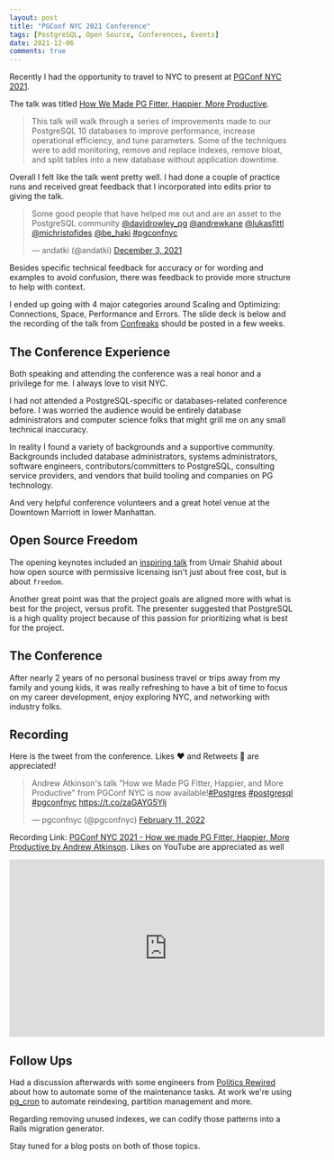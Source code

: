 ```yaml
---
layout: post
title: "PGConf NYC 2021 Conference"
tags: [PostgreSQL, Open Source, Conferences, Events]
date: 2021-12-06
comments: true
---
```


Recently I had the opportunity to travel to NYC to present at [PGConf NYC 2021](https://2021.pgconf.nyc/).

The talk was titled [How We Made PG Fitter, Happier, More Productive](https://postgresql.us/events/pgconfnyc2021/schedule/session/916-how-we-made-pg-fitter-happier-more-productive/).

> This talk will walk through a series of improvements made to our PostgreSQL 10 databases to improve performance, increase operational efficiency, and tune parameters. Some of the techniques were to add monitoring, remove and replace indexes, remove bloat, and split tables into a new database without application downtime.

Overall I felt like the talk went pretty well. I had done a couple of practice runs and received great feedback that I incorporated into edits prior to giving the talk.

<blockquote class="twitter-tweet"><p lang="en" dir="ltr">Some good people that have helped me out and are an asset to the PostgreSQL community <a href="https://twitter.com/davidrowley_pg?ref_src=twsrc%5Etfw">@davidrowley_pg</a> <a href="https://twitter.com/andrewkane?ref_src=twsrc%5Etfw">@andrewkane</a> <a href="https://twitter.com/LukasFittl?ref_src=twsrc%5Etfw">@lukasfittl</a> <a href="https://twitter.com/michristofides?ref_src=twsrc%5Etfw">@michristofides</a> <a href="https://twitter.com/be_haki?ref_src=twsrc%5Etfw">@be_haki</a> <a href="https://twitter.com/hashtag/pgconfnyc?src=hash&amp;ref_src=twsrc%5Etfw">#pgconfnyc</a></p>&mdash; andatki (@andatki) <a href="https://twitter.com/andatki/status/1466822110240776195?ref_src=twsrc%5Etfw">December 3, 2021</a></blockquote> <script async src="https://platform.twitter.com/widgets.js" charset="utf-8"></script>

Besides specific technical feedback for accuracy or for wording and examples to avoid confusion, there was feedback to provide more structure to help with context.

I ended up going with 4 major categories around Scaling and Optimizing: Connections, Space, Performance and Errors. The slide deck is below and the recording of the talk from [Confreaks](https://www.confreaks.com/) should be posted in a few weeks.

<script async class="speakerdeck-embed" data-id="030a9bf3e09e4486acb96323ffe66302" data-ratio="1.77777777777778" src="//speakerdeck.com/assets/embed.js"></script>

## The Conference Experience

Both speaking and attending the conference was a real honor and a privilege for me. I always love to visit NYC.

I had not attended a PostgreSQL-specific or databases-related conference before. I was worried the audience would be entirely database administrators and computer science folks that might grill me on any small technical inaccuracy.

In reality I found a variety of backgrounds and a supportive community. Backgrounds included database administrators, systems administrators, software engineers, contributors/committers to PostgreSQL, consulting service providers, and vendors that build tooling and companies on PG technology.

And very helpful conference volunteers and a great hotel venue at the Downtown Marriott in lower Manhattan.

## Open Source Freedom

The opening keynotes included an [inspiring talk](https://www.slideshare.net/UmairShahid16/driving-the-future-of-postgresql-adoption) from Umair Shahid about how open source with permissive licensing isn't just about free cost, but is about `freedom`.

Another great point was that the project goals are aligned more with what is best for the project, versus profit. The presenter suggested that PostgreSQL is a high quality project because of this passion for prioritizing what is best for the project.

## The Conference

After nearly 2 years of no personal business travel or trips away from my family and young kids, it was really refreshing to have a bit of time to focus on my career development, enjoy exploring NYC, and networking with industry folks.

## Recording

Here is the tweet from the conference. Likes ❤️ and Retweets 🔁 are appreciated!

<blockquote class="twitter-tweet"><p lang="en" dir="ltr">Andrew Atkinson&#39;s talk &quot;How we Made PG Fitter, Happier, and More Productive&quot; from PGConf NYC is now available!<a href="https://twitter.com/hashtag/Postgres?src=hash&amp;ref_src=twsrc%5Etfw">#Postgres</a> <a href="https://twitter.com/hashtag/postgresql?src=hash&amp;ref_src=twsrc%5Etfw">#postgresql</a> <a href="https://twitter.com/hashtag/pgconfnyc?src=hash&amp;ref_src=twsrc%5Etfw">#pgconfnyc</a> <a href="https://t.co/zaGAYG5Ylj">https://t.co/zaGAYG5Ylj</a></p>&mdash; pgconfnyc (@pgconfnyc) <a href="https://twitter.com/pgconfnyc/status/1492245054513192960?ref_src=twsrc%5Etfw">February 11, 2022</a></blockquote> <script async src="https://platform.twitter.com/widgets.js" charset="utf-8"></script>

Recording Link: [PGConf NYC 2021 - How we made PG Fitter, Happier, More Productive by Andrew Atkinson](https://www.youtube.com/watch?v=ijYha2bBink&list=PLiT-kUSX8USVDO_StcVoErex-l-pVvrvv&index=11). Likes on YouTube are appreciated as well

<iframe width="560" height="315" src="https://www.youtube.com/embed/ijYha2bBink" title="YouTube video player" frameborder="0" allow="accelerometer; autoplay; clipboard-write; encrypted-media; gyroscope; picture-in-picture" allowfullscreen></iframe>

## Follow Ups

Had a discussion afterwards with some engineers from [Politics Rewired](https://politicsrewired.com/) about how to automate some of the maintenance tasks. At work we're using [pg_cron](https://github.com/citusdata/pg_cron) to automate reindexing, partition management and more.

Regarding removing unused indexes, we can codify those patterns into a Rails migration generator.

Stay tuned for a blog posts on both of those topics.
